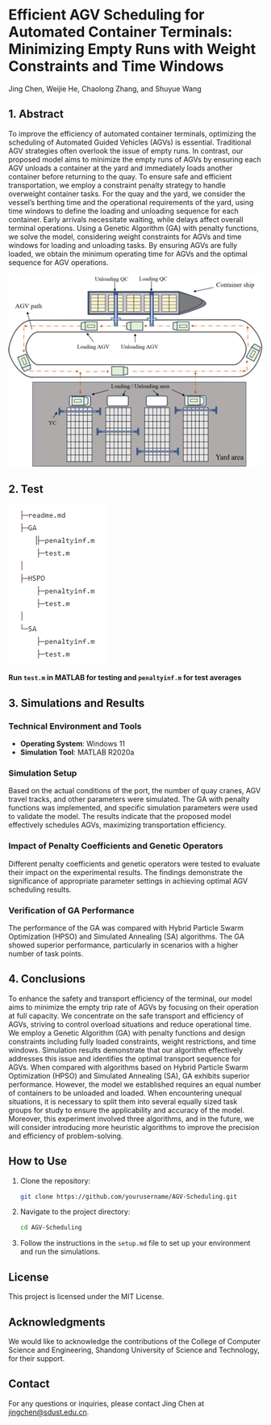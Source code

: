 
# Efficient AGV Scheduling for Automated Container Terminals: Minimizing Empty Runs with Weight Constraints and Time Windows

Jing Chen, Weijie He, Chaolong Zhang, and Shuyue Wang

## 1. Abstract

To improve the efficiency of automated container terminals, optimizing the scheduling of Automated Guided Vehicles (AGVs) is essential. Traditional AGV strategies often overlook the issue of empty runs. In contrast, our proposed model aims to minimize the empty runs of AGVs by ensuring each AGV unloads a container at the yard and immediately loads another container before returning to the quay. To ensure safe and efficient transportation, we employ a constraint penalty strategy to handle overweight container tasks. For the quay and the yard, we consider the vessel’s berthing time and the operational requirements of the yard, using time windows to define the loading and unloading sequence for each container. Early arrivals necessitate waiting, while delays affect overall terminal operations. Using a Genetic Algorithm (GA) with penalty functions, we solve the model, considering weight constraints for AGVs and time windows for loading and unloading tasks. By ensuring AGVs are fully loaded, we obtain the minimum operating time for AGVs and the optimal sequence for AGV operations.

![AGV Workflow](./graphs/image-001.png)

## 2. Test

![Simulation Results](./graphs/002.png)

**Run `test.m` in MATLAB for testing and `penaltyinf.m` for test averages**

## 3. Simulations and Results

### Technical Environment and Tools

- **Operating System**: Windows 11
- **Simulation Tool**: MATLAB R2020a

### Simulation Setup

Based on the actual conditions of the port, the number of quay cranes, AGV travel tracks, and other parameters were simulated. The GA with penalty functions was implemented, and specific simulation parameters were used to validate the model. The results indicate that the proposed model effectively schedules AGVs, maximizing transportation efficiency.

### Impact of Penalty Coefficients and Genetic Operators

Different penalty coefficients and genetic operators were tested to evaluate their impact on the experimental results. The findings demonstrate the significance of appropriate parameter settings in achieving optimal AGV scheduling results.

### Verification of GA Performance

The performance of the GA was compared with Hybrid Particle Swarm Optimization (HPSO) and Simulated Annealing (SA) algorithms. The GA showed superior performance, particularly in scenarios with a higher number of task points.

## 4. Conclusions

To enhance the safety and transport efficiency of the terminal, our model aims to minimize the empty trip rate of AGVs by focusing on their operation at full capacity. We concentrate on the safe transport and efficiency of AGVs, striving to control overload situations and reduce operational time. We employ a Genetic Algorithm (GA) with penalty functions and design constraints including fully loaded constraints, weight restrictions, and time windows. Simulation results demonstrate that our algorithm effectively addresses this issue and identifies the optimal transport sequence for AGVs. When compared with algorithms based on Hybrid Particle Swarm Optimization (HPSO) and Simulated Annealing (SA), GA exhibits superior performance. However, the model we established requires an equal number of containers to be unloaded and loaded. When encountering unequal situations, it is necessary to split them into several equally sized task groups for study to ensure the applicability and accuracy of the model. Moreover, this experiment involved three algorithms, and in the future, we will consider introducing more heuristic algorithms to improve the precision and efficiency of problem-solving.

## How to Use

1. Clone the repository:
   ```bash
   git clone https://github.com/yourusername/AGV-Scheduling.git
   ```
2. Navigate to the project directory:
   ```bash
   cd AGV-Scheduling
   ```
3. Follow the instructions in the `setup.md` file to set up your environment and run the simulations.

## License

This project is licensed under the MIT License.

## Acknowledgments

We would like to acknowledge the contributions of the College of Computer Science and Engineering, Shandong University of Science and Technology, for their support.

## Contact

For any questions or inquiries, please contact Jing Chen at jingchen@sdust.edu.cn.
